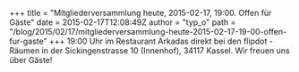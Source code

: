 +++
title = "Mitgliederversammlung heute, 2015-02-17, 19:00. Offen für Gäste"
date = 2015-02-17T12:08:49Z
author = "typ_o"
path = "/blog/2015/02/17/mitgliederversammlung-heute-2015-02-17-19-00-offen-fur-gaste"
+++
19:00 Uhr im Restaurant Arkadas direkt bei den flipdot - Räumen in der
Sickingenstrasse 10 (Innenhof), 34117 Kassel. Wir freuen uns über
Gäste!
